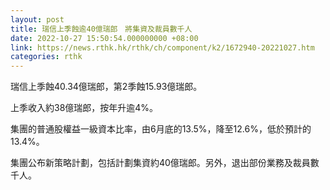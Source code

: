 ```yaml
---
layout: post
title: 瑞信上季蝕逾40億瑞郎　將集資及裁員數千人
date: 2022-10-27 15:50:54.000000000 +08:00
link: https://news.rthk.hk/rthk/ch/component/k2/1672940-20221027.htm
categories: rthk
---
```


瑞信上季蝕40.34億瑞郎，第2季蝕15.93億瑞郎。

上季收入約38億瑞郎，按年升逾4%。

集團的普通股權益一級資本比率，由6月底的13.5%，降至12.6%，低於預計的13.4%。

集團公布新策略計劃，包括計劃集資約40億瑞郎。另外，退出部份業務及裁員數千人。
